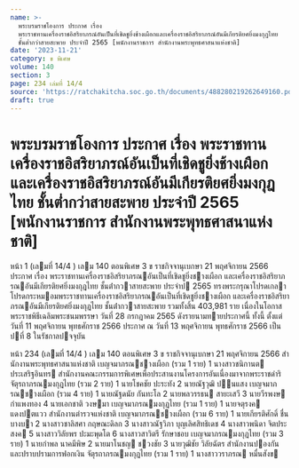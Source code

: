 ```yaml
---
name: >-
  พระบรมราชโองการ ประกาศ เรื่อง
  พระราชทานเครื่องราชอิสริยาภรณ์อันเป็นที่เชิดชูยิ่งช้างเผือกและเครื่องราชอิสริยาภรณ์อันมีเกียรติยศยิ่งมงกุฎไทย
  ชั้นต่ำกว่าสายสะพาย ประจำปี 2565 [พนักงานราชการ สำนักงานพระพุทธศาสนาแห่งชาติ]
date: '2023-11-21'
category: ข พิเศษ
volume: 140
section: 3
page: 234 เล่มที่ 14/4
source: 'https://ratchakitcha.soc.go.th/documents/488280219262649160.pdf'
draft: true
---
```


# พระบรมราชโองการ ประกาศ เรื่อง พระราชทานเครื่องราชอิสริยาภรณ์อันเป็นที่เชิดชูยิ่งช้างเผือกและเครื่องราชอิสริยาภรณ์อันมีเกียรติยศยิ่งมงกุฎไทย ชั้นต่ำกว่าสายสะพาย ประจำปี 2565 [พนักงานราชการ สำนักงานพระพุทธศาสนาแห่งชาติ]

หน้า 1 (เลมที่ 14/4 ) เลม 140 ตอนพิเศษ 3 ข ราชกิจจานุเบกษา 21 พฤศจิกายน 2566 ประกาศ เรื่อง พระราชทานเครื่องราชอิสริยาภรณอันเป็นที่เชิดชูยิ่งชางเผือก และเครื่องราชอิสริยาภรณอันมีเกียรติยศยิ่งมงกุฎไทย ชั้นต่ํากวาสายสะพาย ประจําป 2565 ทรงพระกรุณาโปรดเกลาโปรดกระหมอมพระราชทานเครื่องราชอิสริยาภรณอันเป็นที่เชิดชูยิ่งชางเผือก และเครื่องราชอิสริยาภรณอันมีเกียรติยศยิ่งมงกุฎไทย ชั้นต่ํากวาสายสะพาย รวมทั้งสิ้น 403,981 ราย เนื่องในโอกาสพระราชพิธีเฉลิมพระชนมพรรษา วันที่ 28 กรกฎาคม 2565 ดังรายนามทายประกาศนี้ ทั้งนี้ ตั้งแต่วันที่ 11 พฤศจิกายน พุทธศักราช 2566 ประกาศ ณ วันที่ 13 พฤศจิกายน พุทธศักราช 2566 เป็นปที่ 8 ในรัชกาลปจจุบัน

หน้า 234 (เลมที่ 14/4 ) เลม 140 ตอนพิเศษ 3 ข ราชกิจจานุเบกษา 21 พฤศจิกายน 2566 สํานักงานพระพุทธศาสนาแห่งชาติ เบญจมาภรณชางเผือก (รวม 1 ราย) 1 นางสาวชนิกานต ประเสริฐอินทร สํานักงานคณะกรรมการพิเศษเพื่อประสานงานโครงการอันเนื่องมาจากพระราชดําริ จัตุรถาภรณมงกุฎไทย (รวม 2 ราย) 1 นายโชคชัย ปะระทัง 2 นายณัฐวุฒิ ปนแสง เบญจมาภรณชางเผือก (รวม 4 ราย) 1 นายณัฐดนัย กันทะโล 2 นายพลวรรธน สายะเสวี 3 นายวีรพงษ กําแพงทอง 4 นายเอกชาติ วงษมา เบญจมาภรณมงกุฎไทย (รวม 1 ราย) 1 นายจตุรงค แดงปตแวว สํานักงานตํารวจแห่งชาติ เบญจมาภรณชางเผือก (รวม 6 ราย) 1 นายเกียรติศักดิ์ ชื่นบางบา 2 นางสาวชาลิสศา กฤษณะดิลก 3 นางสาวณัฐวิภา บุญเลิศสิทธิเดช 4 นางสาวพนิดา จิตประสงค 5 นางสาววิลัยพร ปะมะพุดโต 6 นางสาวสาวิตรี รักษาชอบ เบญจมาภรณมงกุฎไทย (รวม 3 ราย) 1 นายกําพล นาคมีพิษ 2 นายมาโนชญ ชวงชัย 3 นายวุฒิชัย วิลัยฉัตร สํานักงานปองกันและปราบปรามการฟอกเงิน จัตุรถาภรณมงกุฎไทย (รวม 1 ราย) 1 นางสาววราภรณ หมื่นสังข
